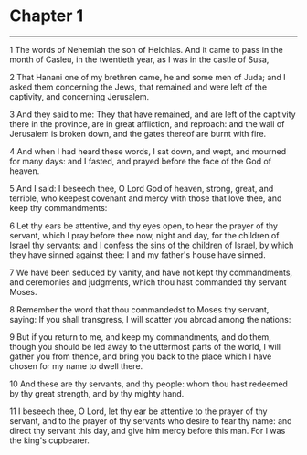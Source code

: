 # Chapter 1

***

1 The words of Nehemiah the son of Helchias. And it came to pass in the month of Casleu, in the twentieth year, as I was in the castle of Susa,

2 That Hanani one of my brethren came, he and some men of Juda; and I asked them concerning the Jews, that remained and were left of the captivity, and concerning Jerusalem.

3 And they said to me: They that have remained, and are left of the captivity there in the province, are in great affliction, and reproach: and the wall of Jerusalem is broken down, and the gates thereof are burnt with fire.

4 And when I had heard these words, I sat down, and wept, and mourned for many days: and I fasted, and prayed before the face of the God of heaven.

5 And I said: I beseech thee, O Lord God of heaven, strong, great, and terrible, who keepest covenant and mercy with those that love thee, and keep thy commandments:

6 Let thy ears be attentive, and thy eyes open, to hear the prayer of thy servant, which I pray before thee now, night and day, for the children of Israel thy servants: and I confess the sins of the children of Israel, by which they have sinned against thee: I and my father's house have sinned.

7 We have been seduced by vanity, and have not kept thy commandments, and ceremonies and judgments, which thou hast commanded thy servant Moses.

8 Remember the word that thou commandedst to Moses thy servant, saying: If you shall transgress, I will scatter you abroad among the nations:

9 But if you return to me, and keep my commandments, and do them, though you should be led away to the uttermost parts of the world, I will gather you from thence, and bring you back to the place which I have chosen for my name to dwell there.

10 And these are thy servants, and thy people: whom thou hast redeemed by thy great strength, and by thy mighty hand.

11 I beseech thee, O Lord, let thy ear be attentive to the prayer of thy servant, and to the prayer of thy servants who desire to fear thy name: and direct thy servant this day, and give him mercy before this man. For I was the king's cupbearer.

